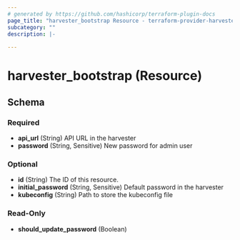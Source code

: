 ```yaml
---
# generated by https://github.com/hashicorp/terraform-plugin-docs
page_title: "harvester_bootstrap Resource - terraform-provider-harvester"
subcategory: ""
description: |-
  
---
```


# harvester_bootstrap (Resource)





<!-- schema generated by tfplugindocs -->
## Schema

### Required

- **api_url** (String) API URL in the harvester
- **password** (String, Sensitive) New password for admin user

### Optional

- **id** (String) The ID of this resource.
- **initial_password** (String, Sensitive) Default password in the harvester
- **kubeconfig** (String) Path to store the kubeconfig file

### Read-Only

- **should_update_password** (Boolean)


